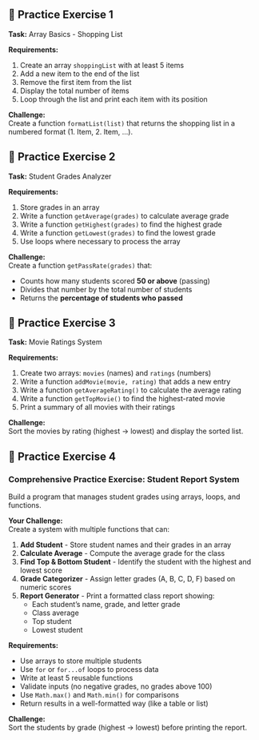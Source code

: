 ## 🎯 Practice Exercise 1

**Task:** Array Basics - Shopping List  

**Requirements:**  
1. Create an array `shoppingList` with at least 5 items  
2. Add a new item to the end of the list  
3. Remove the first item from the list  
4. Display the total number of items  
5. Loop through the list and print each item with its position  

**Challenge:**  
Create a function `formatList(list)` that returns the shopping list in a numbered format (1. Item, 2. Item, ...).



## 🎯 Practice Exercise 2

**Task:** Student Grades Analyzer  

**Requirements:**  
1. Store grades in an array  
2. Write a function `getAverage(grades)` to calculate average grade  
3. Write a function `getHighest(grades)` to find the highest grade  
4. Write a function `getLowest(grades)` to find the lowest grade  
5. Use loops where necessary to process the array  

**Challenge:**  
Create a function `getPassRate(grades)` that:  
- Counts how many students scored **50 or above** (passing)  
- Divides that number by the total number of students  
- Returns the **percentage of students who passed** 





## 🎯 Practice Exercise 3

**Task:** Movie Ratings System  

**Requirements:**  
1. Create two arrays: `movies` (names) and `ratings` (numbers)  
2. Write a function `addMovie(movie, rating)` that adds a new entry  
3. Write a function `getAverageRating()` to calculate the average rating  
4. Write a function `getTopMovie()` to find the highest-rated movie  
5. Print a summary of all movies with their ratings  

**Challenge:**  
Sort the movies by rating (highest → lowest) and display the sorted list.




## 🎯 Practice Exercise 4

### Comprehensive Practice Exercise: Student Report System

Build a program that manages student grades using arrays, loops, and functions.

**Your Challenge:**  
Create a system with multiple functions that can:

1. **Add Student** - Store student names and their grades in an array  
2. **Calculate Average** - Compute the average grade for the class  
3. **Find Top & Bottom Student** - Identify the student with the highest and lowest score  
4. **Grade Categorizer** - Assign letter grades (A, B, C, D, F) based on numeric scores  
5. **Report Generator** - Print a formatted class report showing:  
   - Each student’s name, grade, and letter grade  
   - Class average  
   - Top student  
   - Lowest student  

**Requirements:**  
- Use arrays to store multiple students  
- Use `for` or `for...of` loops to process data  
- Write at least 5 reusable functions  
- Validate inputs (no negative grades, no grades above 100)  
- Use `Math.max()` and `Math.min()` for comparisons  
- Return results in a well-formatted way (like a table or list)  

**Challenge:**  
Sort the students by grade (highest → lowest) before printing the report.  